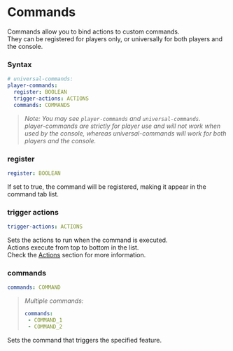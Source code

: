 # Commands
Commands allow you to bind actions to custom commands.
<br>They can be registered for players only, or universally for both players and the console.

### Syntax
```yaml
# universal-commands:
player-commands:
  register: BOOLEAN
  trigger-actions: ACTIONS
  commands: COMMANDS
```
> *Note: You may see `player-commands` and `universal-commands`.  
> player-commands are strictly for player use and will not work when used by the console, whereas universal-commands will work for both players and the console.*

### register
```yaml
register: BOOLEAN
```
If set to true, the command will be registered, making it appear in the command tab list.

### trigger actions
```yaml
trigger-actions: ACTIONS
```
Sets the actions to run when the command is executed.
<br>Actions execute from top to bottom in the list.
<br>Check the [Actions](actions.md) section for more information.

### commands
```yaml
commands: COMMAND
```
> *Multiple commands:*  
> ```yaml
> commands:
>  - COMMAND_1
>  - COMMAND_2
> ```
Sets the command that triggers the specified feature.



